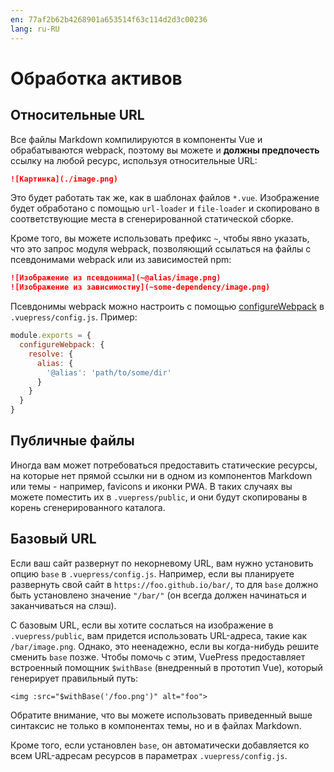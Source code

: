 ```yaml
---
en: 77af2b62b4268901a653514f63c114d2d3c00236
lang: ru-RU
---
```


# Обработка активов

## Относительные URL

Все файлы Markdown компилируются в компоненты Vue и обрабатываются webpack, поэтому вы можете и **должны предпочесть** ссылку на любой ресурс, используя относительные URL:

``` md
![Картинка](./image.png)
```

Это будет работать так же, как в шаблонах файлов `*.vue`. Изображение будет обработано с помощью `url-loader` и `file-loader` и скопировано в соответствующие места в сгенерированной статической сборке.

Кроме того, вы можете использовать префикс `~`, чтобы явно указать, что это запрос модуля webpack, позволяющий ссылаться на файлы с псевдонимами webpack или из зависимостей npm:

``` md
![Изображение из псевдонима](~@alias/image.png)
![Изображение из зависимостиy](~some-dependency/image.png)
```

Псевдонимы webpack можно настроить с помощью [configureWebpack](../config/README.md#configurewebpack) в `.vuepress/config.js`. Пример:

``` js
module.exports = {
  configureWebpack: {
    resolve: {
      alias: {
        '@alias': 'path/to/some/dir'
      }
    }
  }
}
```

## Публичные файлы

Иногда вам может потребоваться предоставить статические ресурсы, на которые нет прямой ссылки ни в одном из компонентов Markdown или темы - например, favicons и иконки PWA. В таких случаях вы можете поместить их в `.vuepress/public`, и они будут скопированы в корень сгенерированного каталога.

## Базовый URL

Если ваш сайт развернут по некорневому URL, вам нужно установить опцию `base` в `.vuepress/config.js`. Например, если вы планируете развернуть свой сайт в `https://foo.github.io/bar/`, то для `base` должно быть установлено значение `"/bar/"` (он всегда должен начинаться и заканчиваться на слэш).

С базовым URL, если вы хотите сослаться на изображение в `.vuepress/public`, вам придется использовать URL-адреса, такие как `/bar/image.png`. Однако, это неенадежно, если вы когда-нибудь решите сменить `base` позже. Чтобы помочь с этим, VuePress предоставляет встроенный помощник `$withBase` (внедренный в прототип Vue), который генерирует правильный путь:

``` vue
<img :src="$withBase('/foo.png')" alt="foo">
```

Обратите внимание, что вы можете использовать приведенный выше синтаксис не только в компонентах темы, но и в файлах Markdown.

Кроме того, если установлен `base`, он автоматически добавляется ко всем URL-адресам ресурсов в параметрах `.vuepress/config.js`.
